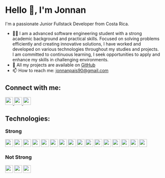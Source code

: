 # Hello 👋, I'm Jonnan

I'm a passionate Junior Fullstack Developer from Costa Rica.

- 🙍‍♂️ I am a advanced software engineering student with a strong academic background and practical skills. Focused on solving problems efficiently and creating innovative     solutions, I have worked and developed on various technologies throughout my studies and projects. I am committed to continuous learning, I seek opportunities to apply and enhance my skills in challenging environments.
- 💼 All my projects are available on [GitHub](https://github.com/pais712?tab=repositories)
- 📫 How to reach me: [jonnanpais90@gmail.com](mailto:jonnanpais90@gmail.com)

## Connect with me:
<p align="left">
    <a href="https://www.linkedin.com/in/jonnan-pa%C3%ADs-97ab32254?utm_source=share&utm_campaign=share_via&utm_content=profile&utm_medium=android_app">
    <img src="https://img.shields.io/badge/-LinkedIn-blue?style=flat-square&logo=Linkedin&logoColor=white" height="25" />
  </a>
  <a href="https://www.instagram.com/pais_712/">
    <img src="https://img.shields.io/badge/-Instagram-E4405F?style=flat-square&logo=instagram&logoColor=white" height="25" />
  </a>
  <a href="https://www.facebook.com/share/LVMwPHuvS6dMFHQQ/?mibextid=qi2Omg">
    <img src="https://img.shields.io/badge/-Facebook-1877F2?style=flat-square&logo=facebook&logoColor=white" height="25" />
  </a>
</p>

## Technologies:
<p align="left">
  <!-- Strong Technologies -->
  <h3 style="margin-top: 0;">Strong</h3>
  <img src="https://img.shields.io/badge/-C%23-239120?style=flat-square&logo=c-sharp&logoColor=white" height="25" />
  <img src="https://img.shields.io/badge/-.NET-512BD4?style=flat-square&logo=.net&logoColor=white" height="25" />
  <img src="https://img.shields.io/badge/-ASP.NET-512BD4?style=flat-square&logo=.net&logoColor=white" height="25" />
  <img src="https://img.shields.io/badge/-MVC-512BD4?style=flat-square&logo=.net&logoColor=white" height="25" />
  <img src="https://img.shields.io/badge/-Entity%20Framework-512BD4?style=flat-square&logo=.net&logoColor=white" height="25" />
  <img src="https://img.shields.io/badge/-SQL%20Server-CC2927?style=flat-square&logo=microsoft-sql-server&logoColor=white" height="25" />
  <img src="https://img.shields.io/badge/-MySQL-4479A1?style=flat-square&logo=mysql&logoColor=white" height="25" />
  <img src="https://img.shields.io/badge/-JavaScript-F7DF1E?style=flat-square&logo=javascript&logoColor=black" height="25" />
  <img src="https://img.shields.io/badge/-TypeScript-007ACC?style=flat-square&logo=typescript&logoColor=white" height="25" />
  <img src="https://img.shields.io/badge/-Angular-DD0031?style=flat-square&logo=angular&logoColor=white" height="25" />
  <img src="https://img.shields.io/badge/-HTML-E34F26?style=flat-square&logo=html5&logoColor=white" height="25" />
  <img src="https://img.shields.io/badge/-CSS-1572B6?style=flat-square&logo=css3&logoColor=white" height="25" />
  <img src="https://img.shields.io/badge/-Prisma-2D3748?style=flat-square&logo=prisma&logoColor=white" height="25" />
  <img src="https://img.shields.io/badge/-Postman-FF6C37?style=flat-square&logo=postman&logoColor=white" height="25" />
  <img src="https://img.shields.io/badge/-Excel-217346?style=flat-square&logo=microsoft-excel&logoColor=white" height="25" />
  <img src="https://img.shields.io/badge/-Git-F05032?style=flat-square&logo=git&logoColor=white" height="25" />
  
  <!-- Not Strong Technologies -->
  <h3 style="margin-top: 20px;">Not Strong</h3>
  <img src="https://img.shields.io/badge/-Java-007396?style=flat-square&logo=java&logoColor=white" height="25" />
  <img src="https://img.shields.io/badge/-PHP-777BB4?style=flat-square&logo=php&logoColor=white" height="25" />
  <img src="https://img.shields.io/badge/-React-61DAFB?style=flat-square&logo=react&logoColor=white" height="25" /> 
</p>


